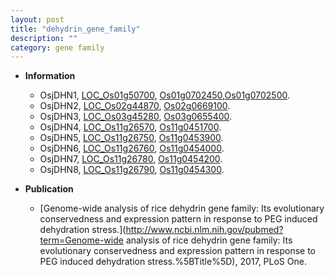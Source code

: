 ```yaml
---
layout: post
title: "dehydrin_gene_family"
description: ""
category: gene family
---
```


* **Information**  
    + OsjDHN1, [LOC_Os01g50700](http://rice.uga.edu/cgi-bin/ORF_infopage.cgi?orf=LOC_Os01g50700), [Os01g0702450](http://rapdb.dna.affrc.go.jp/viewer/gbrowse_details/irgsp1?name=Os01g0702450),[Os01g0702500](http://rapdb.dna.affrc.go.jp/viewer/gbrowse_details/irgsp1?name=Os01g0702500).
    + OsjDHN2, [LOC_Os02g44870](http://rice.uga.edu/cgi-bin/ORF_infopage.cgi?orf=LOC_Os02g44870), [Os02g0669100](http://rapdb.dna.affrc.go.jp/viewer/gbrowse_details/irgsp1?name=Os02g0669100).
    + OsjDHN3, [LOC_Os03g45280](http://rice.uga.edu/cgi-bin/ORF_infopage.cgi?orf=LOC_Os03g45280), [Os03g0655400](http://rapdb.dna.affrc.go.jp/viewer/gbrowse_details/irgsp1?name=Os03g0655400).
    + OsjDHN4, [LOC_Os11g26570](http://rice.uga.edu/cgi-bin/ORF_infopage.cgi?orf=LOC_Os11g26570), [Os11g0451700](http://rapdb.dna.affrc.go.jp/viewer/gbrowse_details/irgsp1?name=Os11g0451700).
    + OsjDHN5, [LOC_Os11g26750](http://rice.uga.edu/cgi-bin/ORF_infopage.cgi?orf=LOC_Os11g26750), [Os11g0453900](http://rapdb.dna.affrc.go.jp/viewer/gbrowse_details/irgsp1?name=Os11g0453900).
    + OsjDHN6, [LOC_Os11g26760](http://rice.uga.edu/cgi-bin/ORF_infopage.cgi?orf=LOC_Os11g26760), [Os11g0454000](http://rapdb.dna.affrc.go.jp/viewer/gbrowse_details/irgsp1?name=Os11g0454000).
    + OsjDHN7, [LOC_Os11g26780](http://rice.uga.edu/cgi-bin/ORF_infopage.cgi?orf=LOC_Os11g26780), [Os11g0454200](http://rapdb.dna.affrc.go.jp/viewer/gbrowse_details/irgsp1?name=Os11g0454200).
    + OsjDHN8, [LOC_Os11g26790](http://rice.uga.edu/cgi-bin/ORF_infopage.cgi?orf=LOC_Os11g26790), [Os11g0454300](http://rapdb.dna.affrc.go.jp/viewer/gbrowse_details/irgsp1?name=Os11g0454300).

* **Publication**  
    + [Genome-wide analysis of rice dehydrin gene family: Its evolutionary conservedness and expression pattern in response to PEG induced dehydration stress.](http://www.ncbi.nlm.nih.gov/pubmed?term=Genome-wide analysis of rice dehydrin gene family: Its evolutionary conservedness and expression pattern in response to PEG induced dehydration stress.%5BTitle%5D), 2017, PLoS One.


